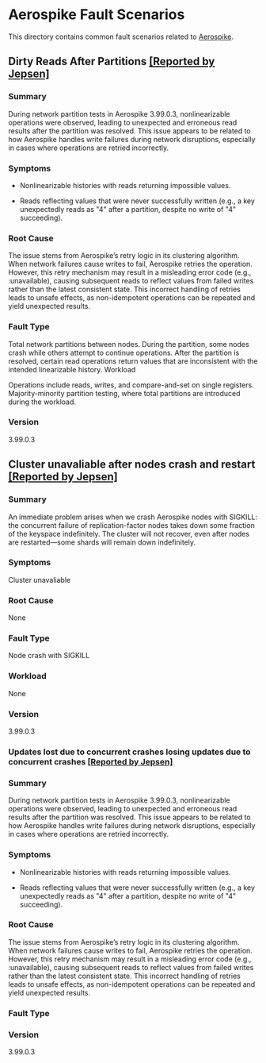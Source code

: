 # Aerospike Fault Scenarios

This directory contains common fault scenarios related to [Aerospike](https://aerospike.com/).

## Dirty Reads After Partitions [[Reported by Jepsen]](https://jepsen.io/analyses/aerospike-3-99-0-3)
### Summary

During network partition tests in Aerospike 3.99.0.3, nonlinearizable operations were observed, leading to unexpected and erroneous read results after the partition was resolved. This issue appears to be related to how Aerospike handles write failures during network disruptions, especially in cases where operations are retried incorrectly.

### Symptoms

* Nonlinearizable histories with reads returning impossible values.

* Reads reflecting values that were never successfully written (e.g., a key unexpectedly reads as "4" after a partition, despite no write of "4" succeeding).

### Root Cause

The issue stems from Aerospike’s retry logic in its clustering algorithm. When network failures cause writes to fail, Aerospike retries the operation. However, this retry mechanism may result in a misleading error code (e.g., :unavailable), causing subsequent reads to reflect values from failed writes rather than the latest consistent state. This incorrect handling of retries leads to unsafe effects, as non-idempotent operations can be repeated and yield unexpected results.

### Fault Type

Total network partitions between nodes.
During the partition, some nodes crash while others attempt to continue operations.
After the partition is resolved, certain read operations return values that are inconsistent with the intended linearizable history.
Workload

Operations include reads, writes, and compare-and-set on single registers.
Majority-minority partition testing, where total partitions are introduced during the workload.

### Version

3.99.0.3


## Cluster unavaliable after nodes crash and restart [[Reported by Jepsen]](https://jepsen.io/analyses/aerospike-3-99-0-3)

### Summary

An immediate problem arises when we crash Aerospike nodes with SIGKILL: the concurrent failure of replication-factor nodes takes down some fraction of the keyspace indefinitely. The cluster will not recover, even after nodes are restarted—some shards will remain down indefinitely.

### Symptoms

Cluster unavaliable

### Root Cause

None

### Fault Type

Node crash with SIGKILL

### Workload

None

### Version

3.99.0.3


###  Updates lost due to concurrent crashes losing updates due to concurrent crashes [[Reported by Jepsen]](https://jepsen.io/analyses/aerospike-3-99-0-3)

### Summary

During network partition tests in Aerospike 3.99.0.3, nonlinearizable operations were observed, leading to unexpected and erroneous read results after the partition was resolved. This issue appears to be related to how Aerospike handles write failures during network disruptions, especially in cases where operations are retried incorrectly.

### Symptoms

* Nonlinearizable histories with reads returning impossible values.

* Reads reflecting values that were never successfully written (e.g., a key unexpectedly reads as "4" after a partition, despite no write of "4" succeeding).

### Root Cause

The issue stems from Aerospike’s retry logic in its clustering algorithm. When network failures cause writes to fail, Aerospike retries the operation. However, this retry mechanism may result in a misleading error code (e.g., :unavailable), causing subsequent reads to reflect values from failed writes rather than the latest consistent state. This incorrect handling of retries leads to unsafe effects, as non-idempotent operations can be repeated and yield unexpected results.

### Fault Type



### Version

3.99.0.3
